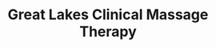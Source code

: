 ---
title: "Great Lakes Clinical Massage Therapy"
url: /lansing/great-lakes-clinical-massage-therapy/
shop: massage
---